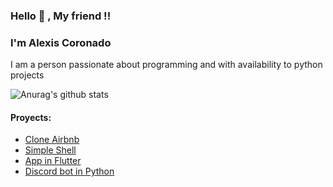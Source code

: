### Hello 👋 , My friend !!

<!--
**AlexisCORAN/AlexisCORAN** is a ✨ _special_ ✨ repository because its `README.md` (this file) appears on your GitHub profile.

Here are some ideas to get you started:

- 🔭 I’m currently working on ...
- 🌱 I’m currently learning ...
- 👯 I’m looking to collaborate on ...
- 🤔 I’m looking for help with ...
- 💬 Ask me about ...
- 📫 How to reach me: ...
- 😄 Pronouns: ...
- ⚡ Fun fact: ...
-->

### I'm Alexis Coronado

<p> 
	I am a person passionate about programming and with availability to python projects
<p>

![Anurag's github stats](https://github-readme-stats.vercel.app/api?username=AlexisCORAN&show_icons=true&theme=radical)

#### Proyects:
* [Clone Airbnb](https://github.com/AlexisCORAN/AirBnB_clone_v4)
* [Simple Shell](https://github.com/AlexisCORAN/simple_shell)
* [App in Flutter](https://github.com/AlexisCORAN/watchpets_app)
* [Discord bot in Python](https://github.com/AlexisCORAN/Checker_Challenge)

